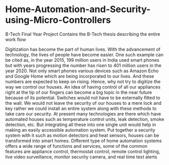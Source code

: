 # Home-Automation-and-Security-using-Micro-Controllers
B-Tech Final Year Project 
Contains the B-Tech thesis describing the entire work flow

Digitization has become the part of human lives. With the advancement of technology, the lives of people
have become easier. One such example can be cited as, in the year 2015, 199 million users in India used
smart phones but with years progressing the number has risen to 401 million users in the year 2020. Not
only smart phones various devices such as Amazon Echo and Google Home which are being incorporated
to our lives. And these numbers are expected to keep on rising. Hence, why not try to digitize the way we
control our houses. An idea of having control of all our appliances right at the tip of our fingers can
become a big topic in the near future because of its potential. Switches would not have to be externally
fitted to the wall. We would not leave the security of our houses to a mere lock and key rather we could
install an entire system along with these methods to take care our security.
At present many technologies are there which have automated houses such as temperature control units,
leak detection, smoke detection, etc. But integrating all these into one single unit would help in making an
easily accessible automation system. Put together a security system with it such as motion detectors and
heat sensors, houses can be transformed into smart homes. Different type of home automation systems
offers a wide range of functions and services, some of the common features are appliance control,
thermostat control, remote control lighting, live video surveillance, monitor security camera, and real time
text alerts

